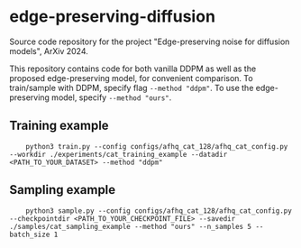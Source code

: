 # edge-preserving-diffusion
Source code repository for the project "Edge-preserving noise for diffusion models", ArXiv 2024.


This repository contains code for both vanilla DDPM as well as the proposed edge-preserving model, for convenient comparison. To train/sample with DDPM, specify flag `--method "ddpm"`. To use the edge-preserving model, specify `--method "ours"`. 

## Training example
```
    python3 train.py --config configs/afhq_cat_128/afhq_cat_config.py --workdir ./experiments/cat_training_example --datadir <PATH_TO_YOUR_DATASET> --method "ddpm" 
```

## Sampling example
```
    python3 sample.py --config configs/afhq_cat_128/afhq_cat_config.py --checkpointdir <PATH_TO_YOUR_CHECKPOINT_FILE> --savedir ./samples/cat_sampling_example --method "ours" --n_samples 5 --batch_size 1
```